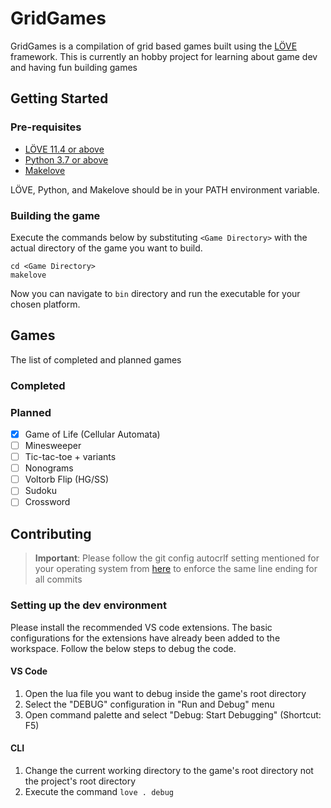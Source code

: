 # GridGames

GridGames is a compilation of grid based games built using the [LÖVE](https://love2d.org) framework. This is currently an hobby project for learning about game dev and having fun building games

## Getting Started

### Pre-requisites

- [LÖVE 11.4 or above](https://love2d.org)
- [Python 3.7 or above](https://www.python.org/downloads/)
- [Makelove](https://github.com/pfirsich/makelove)

LÖVE, Python, and Makelove should be in your PATH environment variable.

### Building the game

Execute the commands below by substituting `<Game Directory>` with the actual directory of the game you want to build.

```shell
cd <Game Directory>
makelove
```

Now you can navigate to `bin` directory and run the executable for your chosen platform.

## Games

The list of completed and planned games

### Completed

### Planned

- [x] Game of Life (Cellular Automata)
- [ ] Minesweeper
- [ ] Tic-tac-toe + variants
- [ ] Nonograms
- [ ] Voltorb Flip (HG/SS)
- [ ] Sudoku
- [ ] Crossword

## Contributing

> **Important**: Please follow the git config autocrlf setting mentioned for your operating system from [here](https://docs.github.com/en/get-started/getting-started-with-git/configuring-git-to-handle-line-endings?platform=windows#global-settings-for-line-endings) to enforce the same line ending for all commits

### Setting up the dev environment

Please install the recommended VS code extensions. The basic configurations for the extensions have already been added to the workspace. Follow the below steps to debug the code.

#### VS Code

1. Open the lua file you want to debug inside the game's root directory
2. Select the "DEBUG" configuration in "Run and Debug" menu
3. Open command palette and select "Debug: Start Debugging" (Shortcut: F5)

#### CLI

1. Change the current working directory to the game's root directory not the project's root directory
2. Execute the command `love . debug`
